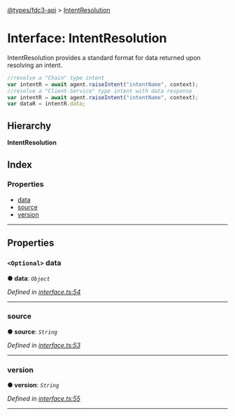 [@types/fdc3-api](../README.md) > [IntentResolution](../interfaces/intentresolution.md)

# Interface: IntentResolution

IntentResolution provides a standard format for data returned upon resolving an intent.

```javascript
//resolve a "Chain" type intent
var intentR = await agent.raiseIntent("intentName", context);
//resolve a "Client-Service" type intent with data response
var intentR = await agent.raiseIntent("intentName", context);
var dataR = intentR.data;
```

## Hierarchy

**IntentResolution**

## Index

### Properties

* [data](intentresolution.md#data)
* [source](intentresolution.md#source)
* [version](intentresolution.md#version)

---

## Properties

<a id="data"></a>

### `<Optional>` data

**● data**: *`Object`*

*Defined in [interface.ts:54](/src/interface.ts#L54)*

___
<a id="source"></a>

###  source

**● source**: *`String`*

*Defined in [interface.ts:53](/src/interface.ts#L53)*

___
<a id="version"></a>

###  version

**● version**: *`String`*

*Defined in [interface.ts:55](/src/interface.ts#L55)*

___

